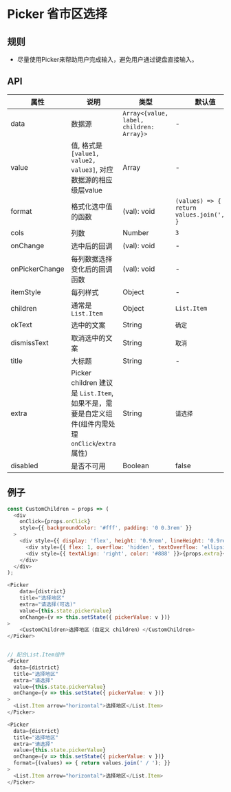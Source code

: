 # Picker 省市区选择

## 规则
 - 尽量使用Picker来帮助用户完成输入，避免用户通过键盘直接输入。

## API
属性 | 说明 | 类型 | 默认值
----|-----|------|------
| data    | 数据源        | `Array<{value, label, children: Array}>` |   -  |
| value   | 值, 格式是`[value1, value2, value3]`, 对应数据源的相应级层value    | Array  | - |
| format  | 格式化选中值的函数  | (val): void | `(values) => { return values.join(','); } ` |
| cols    | 列数        | Number |  `3`  |
| onChange | 选中后的回调 | (val): void | - |
| onPickerChange | 每列数据选择变化后的回调函数   | (val): void | - |
| itemStyle | 每列样式  |   Object   | -  |
| children| 通常是 `List.Item` | Object |  `List.Item`  |
| okText  | 选中的文案 | String |  `确定`  |
| dismissText  | 取消选中的文案 | String |  `取消`  |
| title  | 大标题 | String | - |
| extra  | Picker children 建议是 `List.Item`, 如果不是，需要是自定义组件(组件内需处理`onClick`/`extra`属性) | String |  `请选择`  |
| disabled  | 是否不可用 | Boolean | false |

## 例子
```js
const CustomChildren = props => (
  <div
    onClick={props.onClick}
    style={{ backgroundColor: '#fff', padding: '0 0.3rem' }}
  >
    <div style={{ display: 'flex', height: '0.9rem', lineHeight: '0.9rem' }}>
      <div style={{ flex: 1, overflow: 'hidden', textOverflow: 'ellipsis', whiteSpace: 'nowrap' }}>{props.children}</div>
      <div style={{ textAlign: 'right', color: '#888' }}>{props.extra}</div>
    </div>
  </div>
);

<Picker
    data={district}
    title="选择地区"
    extra="请选择(可选)"
    value={this.state.pickerValue}
    onChange={v => this.setState({ pickerValue: v })}
>
    <CustomChildren>选择地区（自定义 children）</CustomChildren>
</Picker>


// 配合List.Item组件
<Picker
  data={district}
  title="选择地区"
  extra="请选择"
  value={this.state.pickerValue}
  onChange={v => this.setState({ pickerValue: v })}
>
  <List.Item arrow="horizontal">选择地区</List.Item>
</Picker>

<Picker
  data={district}
  title="选择地区"
  extra="请选择"
  value={this.state.pickerValue}
  onChange={v => this.setState({ pickerValue: v })}
  format={(values) => { return values.join(' / '); }}
>
  <List.Item arrow="horizontal">选择地区</List.Item>
</Picker>
```
